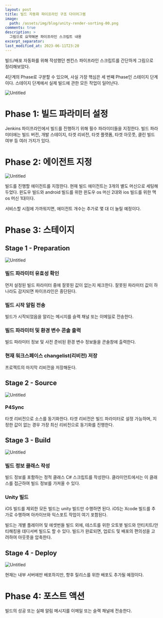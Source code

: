 ```yaml
---
layout: post
title: 빌드 자동화 파이프라인 구조 다이어그램
image: 
  path: /assets/img/blog/unity-render-sorting-00.png
comments: true
description: >
  그림으로 요약해본 파이프라인 스크립트 내용 
excerpt_separator:
last_modified_at: 2023-06-11T23:20
---
```

빌드/배포 자동화를 위해 작성했던 젠킨스 파이프라인 스크립트를 간단하게 그림으로 정리해보았다.

4단계의 Phase로 구분할 수 있으며, 사실 가장 핵심은 세 번째 Phase인 스테이지 단계이다. 스테이지 단계에서 실제 빌드에 관한 모든 작업이 일어난다.

![Untitled](%E1%84%87%E1%85%B5%E1%86%AF%E1%84%83%E1%85%B3%20%E1%84%8C%E1%85%A1%E1%84%83%E1%85%A9%E1%86%BC%E1%84%92%E1%85%AA%20%E1%84%91%E1%85%A1%E1%84%8B%E1%85%B5%E1%84%91%E1%85%B3%E1%84%85%E1%85%A1%E1%84%8B%E1%85%B5%E1%86%AB%20%E1%84%80%E1%85%AE%E1%84%8C%E1%85%A9%20%E1%84%83%E1%85%A1%E1%84%8B%E1%85%B5%E1%84%8B%E1%85%A5%E1%84%80%E1%85%B3%E1%84%85%E1%85%A2%E1%86%B7%205665d105ecae466a9854832399fb0d22/Untitled.png)

# Phase 1: 빌드 파라미터 설정

Jenkins 파이프라인에서 빌드를 진행하기 위해 필수 파라미터들을 지정한다. 빌드 파라미터에는 빌드 버전, 개발 스테이지, 타겟 리비전, 타겟 플랫폼, 타겟 아웃풋, 클린 빌드 여부 등 여러 가지가 있다.

# Phase 2: 에이전트 지정

![Untitled](%E1%84%87%E1%85%B5%E1%86%AF%E1%84%83%E1%85%B3%20%E1%84%8C%E1%85%A1%E1%84%83%E1%85%A9%E1%86%BC%E1%84%92%E1%85%AA%20%E1%84%91%E1%85%A1%E1%84%8B%E1%85%B5%E1%84%91%E1%85%B3%E1%84%85%E1%85%A1%E1%84%8B%E1%85%B5%E1%86%AB%20%E1%84%80%E1%85%AE%E1%84%8C%E1%85%A9%20%E1%84%83%E1%85%A1%E1%84%8B%E1%85%B5%E1%84%8B%E1%85%A5%E1%84%80%E1%85%B3%E1%84%85%E1%85%A2%E1%86%B7%205665d105ecae466a9854832399fb0d22/Untitled%201.png)

빌드를 진행할 에이전트를 지정한다. 현재 빌드 에이전트는 3개의 별도 머신으로 세팅해두었다. 윈도우 빌드와 android 빌드를 위한 윈도우 os 머신 2대와 ios 빌드를 위한 맥 os 머신 1대이다. 

서비스할 시점에 가까워지면, 에이전트 개수는 추가로 몇 대 더 늘릴 예정이다.

# Phase 3: 스테이지

## Stage 1 - Preparation

![Untitled](%E1%84%87%E1%85%B5%E1%86%AF%E1%84%83%E1%85%B3%20%E1%84%8C%E1%85%A1%E1%84%83%E1%85%A9%E1%86%BC%E1%84%92%E1%85%AA%20%E1%84%91%E1%85%A1%E1%84%8B%E1%85%B5%E1%84%91%E1%85%B3%E1%84%85%E1%85%A1%E1%84%8B%E1%85%B5%E1%86%AB%20%E1%84%80%E1%85%AE%E1%84%8C%E1%85%A9%20%E1%84%83%E1%85%A1%E1%84%8B%E1%85%B5%E1%84%8B%E1%85%A5%E1%84%80%E1%85%B3%E1%84%85%E1%85%A2%E1%86%B7%205665d105ecae466a9854832399fb0d22/Untitled%202.png)

### 빌드 파라미터 유효성 확인

먼저 설정된 빌드 파라미터 중에 잘못된 값이 없는지 체크한다. 잘못된 파라미터 값이 하나라도 감지되면 파이프라인은 중단된다.

### 빌드 시작 알림 전송

빌드가 시작되었음을 알리는 메시지를 슬랙 채널 또는 이메일로 전송한다.

### 빌드 파라미터 및 환경 변수 콘솔 출력

빌드 파라미터 정보 및 사전 준비된 환경 변수 정보들을 콘솔창에 출력한다.

### 현재 워크스페이스 changelist(리비전) 저장

프로젝트의 마지막 리비전을 저장해둔다. 

## Stage 2 - Source

![Untitled](%E1%84%87%E1%85%B5%E1%86%AF%E1%84%83%E1%85%B3%20%E1%84%8C%E1%85%A1%E1%84%83%E1%85%A9%E1%86%BC%E1%84%92%E1%85%AA%20%E1%84%91%E1%85%A1%E1%84%8B%E1%85%B5%E1%84%91%E1%85%B3%E1%84%85%E1%85%A1%E1%84%8B%E1%85%B5%E1%86%AB%20%E1%84%80%E1%85%AE%E1%84%8C%E1%85%A9%20%E1%84%83%E1%85%A1%E1%84%8B%E1%85%B5%E1%84%8B%E1%85%A5%E1%84%80%E1%85%B3%E1%84%85%E1%85%A2%E1%86%B7%205665d105ecae466a9854832399fb0d22/Untitled%203.png)

### P4Sync

타겟 리비전으로 소스를 동기화한다. 타겟 리비전은 빌드 파라미터로 설정 가능하며, 지정한 값이 없는 경우 가장 최신 리비전으로 동기화를 진행한다.

## Stage 3 - Build

![Untitled](%E1%84%87%E1%85%B5%E1%86%AF%E1%84%83%E1%85%B3%20%E1%84%8C%E1%85%A1%E1%84%83%E1%85%A9%E1%86%BC%E1%84%92%E1%85%AA%20%E1%84%91%E1%85%A1%E1%84%8B%E1%85%B5%E1%84%91%E1%85%B3%E1%84%85%E1%85%A1%E1%84%8B%E1%85%B5%E1%86%AB%20%E1%84%80%E1%85%AE%E1%84%8C%E1%85%A9%20%E1%84%83%E1%85%A1%E1%84%8B%E1%85%B5%E1%84%8B%E1%85%A5%E1%84%80%E1%85%B3%E1%84%85%E1%85%A2%E1%86%B7%205665d105ecae466a9854832399fb0d22/Untitled%204.png)

### 빌드 정보 클래스 작성

빌드 정보를 포함하는 정적 클래스 C# 스크립트를 작성한다. 클라이언트에서는 이 클래스를 접근하여 빌드 정보를 가져올 수 있다.

### Unity 빌드

iOS 빌드를 제외한 모든 빌드는 unity 빌드만 수행하면 된다. iOS는 Xcode 빌드를 추가로 수행하며 아카이브와 익스포트 작업이 여기 포함된다.

빌드는 개별 플레이어 및 에셋번들 빌드 외에, 테스트를 위한 오토봇 빌드와 안티치트/안티해킹용 데디서버 빌드도 할 수 있다. 빌드가 완료되면, 업로드 및 배포의 편의성을 고려하여 아웃풋을 압축한다.

## Stage 4 - Deploy

![Untitled](%E1%84%87%E1%85%B5%E1%86%AF%E1%84%83%E1%85%B3%20%E1%84%8C%E1%85%A1%E1%84%83%E1%85%A9%E1%86%BC%E1%84%92%E1%85%AA%20%E1%84%91%E1%85%A1%E1%84%8B%E1%85%B5%E1%84%91%E1%85%B3%E1%84%85%E1%85%A1%E1%84%8B%E1%85%B5%E1%86%AB%20%E1%84%80%E1%85%AE%E1%84%8C%E1%85%A9%20%E1%84%83%E1%85%A1%E1%84%8B%E1%85%B5%E1%84%8B%E1%85%A5%E1%84%80%E1%85%B3%E1%84%85%E1%85%A2%E1%86%B7%205665d105ecae466a9854832399fb0d22/Untitled%205.png)

현재는 내부 서버에만 배포하지만, 향후 릴리스를 위한 배포도 추가될 예정이다.

# Phase 4: 포스트 액션

빌드의 성공 또는 실패 알림 메시지를 이메일 또는 슬랙 채널에 전송한다.
